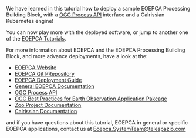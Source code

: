 We have learned in this tutorial how to deploy a sample EOEPCA Processing Building Block, with a [OGC Process API](https://ogcapi.ogc.org/processes/) interface and a Calrissian Kubernetes engine!

You can now play more with the deployed software, or jump to another one of the [EOEPCA Tutorials](https://killercoda.com/eoepca/).

For more information about EOEPCA and the EOEPCA Processing Building Block, and more advance deployments, have a look at the:
 - [EOEPCA Website](https://eoepca.org/)
 - [EOEPCA Git PRepository](https://github.com/EOEPCA/)
 - [EOEPCA Deployment Guide](https://eoepca.readthedocs.io/projects/deploy/en/latest/)
 - [General EOEPCA Documentation](https://eoepca.readthedocs.io/)
 - [OGC Process API](https://ogcapi.ogc.org/processes/)
 - [OGC Best Practices for Earth Observation Application Pakcage](https://docs.ogc.org/bp/20-089r1.html)
 - [Zoo Project Documentation](https://zoo-project.org/resources/userguide/)
 - [Calrissian Documentation](https://duke-gcb.github.io/calrissian/)

and if you have questions about this tutorial, EOEPCA in general or specific EOEPCA applications, contact us at [Eoepca.SystemTeam@telespazio.com](mailto:Eoepca.SystemTeam@telespazio.com)